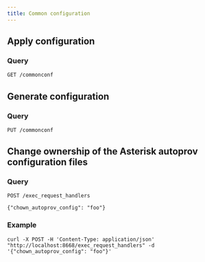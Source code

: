 ```yaml
---
title: Common configuration
---
```


## Apply configuration

### Query

```markdown
GET /commonconf
```

## Generate configuration

### Query

```markdown
PUT /commonconf
```

## Change ownership of the Asterisk autoprov configuration files

### Query

```
POST /exec_request_handlers

{"chown_autoprov_config": "foo"}
```

### Example

```shell
curl -X POST -H 'Content-Type: application/json' "http://localhost:8668/exec_request_handlers" -d '{"chown_autoprov_config": "foo"}'
```
